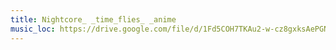 ```yaml
---
title: Nightcore_ _time_flies_ _anime
music_loc: https://drive.google.com/file/d/1Fd5COH7TKAu2-w-cz8gxksAePGNmp4dX/preview?usp=sharing
---
```


